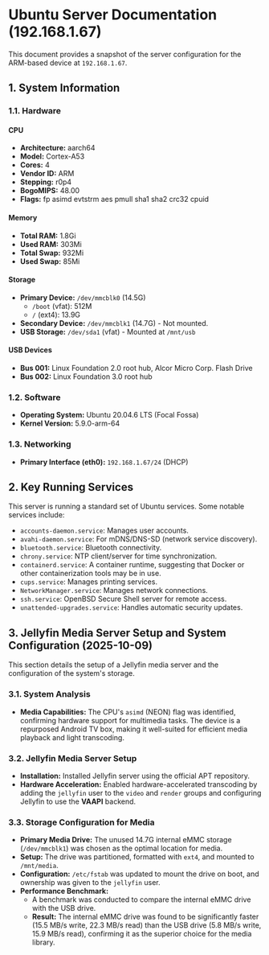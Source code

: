 # Ubuntu Server Documentation (192.168.1.67)

This document provides a snapshot of the server configuration for the ARM-based device at `192.168.1.67`.

## 1. System Information

### 1.1. Hardware

#### CPU
- **Architecture:** aarch64
- **Model:** Cortex-A53
- **Cores:** 4
- **Vendor ID:** ARM
- **Stepping:** r0p4
- **BogoMIPS:** 48.00
- **Flags:** fp asimd evtstrm aes pmull sha1 sha2 crc32 cpuid

#### Memory
- **Total RAM:** 1.8Gi
- **Used RAM:** 303Mi
- **Total Swap:** 932Mi
- **Used Swap:** 85Mi

#### Storage
- **Primary Device:** `/dev/mmcblk0` (14.5G)
  - `/boot` (vfat): 512M
  - `/` (ext4): 13.9G
- **Secondary Device:** `/dev/mmcblk1` (14.7G) - Not mounted.
- **USB Storage:** `/dev/sda1` (vfat) - Mounted at `/mnt/usb`

#### USB Devices
- **Bus 001:** Linux Foundation 2.0 root hub, Alcor Micro Corp. Flash Drive
- **Bus 002:** Linux Foundation 3.0 root hub

### 1.2. Software

- **Operating System:** Ubuntu 20.04.6 LTS (Focal Fossa)
- **Kernel Version:** 5.9.0-arm-64

### 1.3. Networking

- **Primary Interface (eth0):** `192.168.1.67/24` (DHCP)

## 2. Key Running Services

This server is running a standard set of Ubuntu services. Some notable services include:

- `accounts-daemon.service`: Manages user accounts.
- `avahi-daemon.service`: For mDNS/DNS-SD (network service discovery).
- `bluetooth.service`: Bluetooth connectivity.
- `chrony.service`: NTP client/server for time synchronization.
- `containerd.service`: A container runtime, suggesting that Docker or other containerization tools may be in use.
- `cups.service`: Manages printing services.
- `NetworkManager.service`: Manages network connections.
- `ssh.service`: OpenBSD Secure Shell server for remote access.
- `unattended-upgrades.service`: Handles automatic security updates.

## 3. Jellyfin Media Server Setup and System Configuration (2025-10-09)

This section details the setup of a Jellyfin media server and the configuration of the system's storage.

### 3.1. System Analysis

- **Media Capabilities:** The CPU's `asimd` (NEON) flag was identified, confirming hardware support for multimedia tasks. The device is a repurposed Android TV box, making it well-suited for efficient media playback and light transcoding.

### 3.2. Jellyfin Media Server Setup

- **Installation:** Installed Jellyfin server using the official APT repository.
- **Hardware Acceleration:** Enabled hardware-accelerated transcoding by adding the `jellyfin` user to the `video` and `render` groups and configuring Jellyfin to use the **VAAPI** backend.

### 3.3. Storage Configuration for Media

- **Primary Media Drive:** The unused 14.7G internal eMMC storage (`/dev/mmcblk1`) was chosen as the optimal location for media.
- **Setup:** The drive was partitioned, formatted with `ext4`, and mounted to `/mnt/media`.
- **Configuration:** `/etc/fstab` was updated to mount the drive on boot, and ownership was given to the `jellyfin` user.
- **Performance Benchmark:**
    - A benchmark was conducted to compare the internal eMMC drive with the USB drive.
    - **Result:** The internal eMMC drive was found to be significantly faster (15.5 MB/s write, 22.3 MB/s read) than the USB drive (5.8 MB/s write, 15.9 MB/s read), confirming it as the superior choice for the media library.